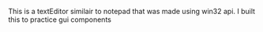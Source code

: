 This is a textEditor similair to notepad that was made using win32 api. 
I built this to practice gui components
